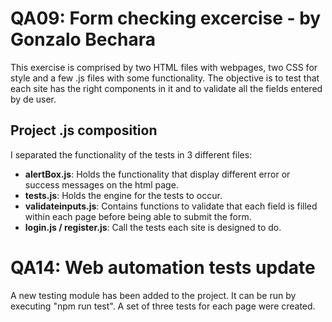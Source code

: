 # QA09: Form checking excercise - by Gonzalo Bechara
This exercise is comprised by two HTML files with webpages, two CSS for style and a few .js files with some functionality.
The objective is to test that each site has the right components in it and to validate all the fields entered by de user.

## Project .js composition
I separated the functionality of the tests in 3 different files:
* **alertBox.js**: Holds the functionality that display different error or success messages on the html page.
* **tests.js**: Holds the engine for the tests to occur.
* **validateinputs.js**: Contains functions to validate that each field is filled within each page before being able to submit the form.
* **login.js / register.js**: Call the tests each site is designed to do.

# QA14: Web automation tests update
A new testing module has been added to the project. It can be run by executing "npm run test".
A set of three tests for each page were created.